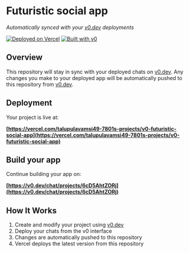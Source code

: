 # Futuristic social app

*Automatically synced with your [v0.dev](https://v0.dev) deployments*

[![Deployed on Vercel](https://img.shields.io/badge/Deployed%20on-Vercel-black?style=for-the-badge&logo=vercel)](https://vercel.com/talupulavamsi49-7801s-projects/v0-futuristic-social-app)
[![Built with v0](https://img.shields.io/badge/Built%20with-v0.dev-black?style=for-the-badge)](https://v0.dev/chat/projects/6cD5AhtZORj)

## Overview

This repository will stay in sync with your deployed chats on [v0.dev](https://v0.dev).
Any changes you make to your deployed app will be automatically pushed to this repository from [v0.dev](https://v0.dev).

## Deployment

Your project is live at:

**[https://vercel.com/talupulavamsi49-7801s-projects/v0-futuristic-social-app](https://vercel.com/talupulavamsi49-7801s-projects/v0-futuristic-social-app)**

## Build your app

Continue building your app on:

**[https://v0.dev/chat/projects/6cD5AhtZORj](https://v0.dev/chat/projects/6cD5AhtZORj)**

## How It Works

1. Create and modify your project using [v0.dev](https://v0.dev)
2. Deploy your chats from the v0 interface
3. Changes are automatically pushed to this repository
4. Vercel deploys the latest version from this repository